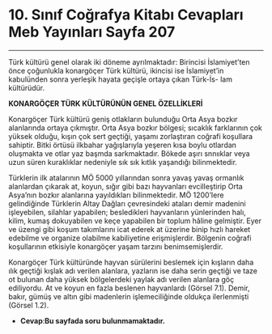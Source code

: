 # 10. Sınıf Coğrafya Kitabı Cevapları Meb Yayınları Sayfa 207

---

Türk kültürü genel olarak iki döneme ayrılmaktadır: Birincisi İslamiyet’ten önce çoğunlukla konargöçer Türk kültürü, ikincisi ise İslamiyet’in kabulünden sonra yerleşik hayata geçişle ortaya çıkan Türk-İs- lam kültürüdür.

**KONARGÖÇER TÜRK KÜLTÜRÜNÜN GENEL ÖZELLİKLERİ**

Konargöçer Türk kültürü geniş otlakların bulunduğu Orta Asya bozkır alanlarında ortaya çıkmıştır. Orta Asya bozkır bölgesi; sıcaklık farklarının çok yüksek olduğu, kışın çok sert geçtiği, yaşamı zorlaştıran coğrafi koşullara sahiptir. Bitki örtüsü ilkbahar yağışlarıyla yeşeren kısa boylu otlardan oluşmakta ve otlar yaz başmda sarkmaktadır. Bökede aşırı snnııklar veya uzun süren kuraklıklar nedeniyle sık sık kıtlık yaşandığı bilinmektedir.

Türklerin ilk atalarının MÖ 5000 yıllarından sonra yavaş yavaş ormanlık alanlardan çıkarak at, koyun, sığır gibi bazı hayvanları evcilleştirip Orta Asya’nın bozkır alanlarına yayıldıkları bilinmektedir. MÖ 1200’Iere gelindiğinde Türklerin Altay Dağları çevresindeki ataları demir madenini işleyebilen, silahlar yapabilen; besledikleri hayvanların yünlerinden halı, kilim, kumaş dokuyabilen ve keçe yapabilen bir toplum hâline gelmiştir. Eyer ve üzengi gibi koşum takımlarını icat ederek at üzerine binip hızlı hareket edebilme ve organize olabilme kabiliyetine erişmişlerdir. Bölgenin coğrafi koşullarının etkisiyle konargöçer yaşam tarzını benimsemişlerdir.

Konargöçer Türk kültüründe hayvan sürülerini beslemek için kışların daha ılık geçtiği kışlak adı verilen alanlara, yazların ise daha serin geçtiği ve taze ot bulunan daha yüksek bölgelerdeki yaylak adı verilen alanlara göç ediliyordu. At ve koyun en fazla beslenen hayvanlardı (Görsel 7.1). Demir, bakır, gümüş ve altın gibi madenlerin işlemeciliğinde oldukça ilerlenmişti (Görsel 1.2).

-   **Cevap**:**Bu sayfada soru bulunmamaktadır.**